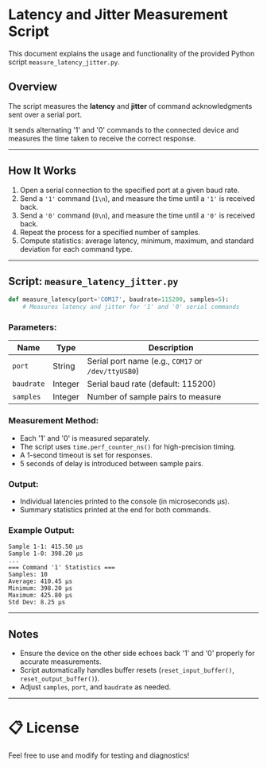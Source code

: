 # Latency and Jitter Measurement Script

This document explains the usage and functionality of the provided Python script `measure_latency_jitter.py`.

## Overview

The script measures the **latency** and **jitter** of command acknowledgments sent over a serial port.

It sends alternating '1' and '0' commands to the connected device and measures the time taken to receive the correct response.

---

## How It Works

1. Open a serial connection to the specified port at a given baud rate.
2. Send a `'1'` command (`1\n`), and measure the time until a `'1'` is received back.
3. Send a `'0'` command (`0\n`), and measure the time until a `'0'` is received back.
4. Repeat the process for a specified number of samples.
5. Compute statistics: average latency, minimum, maximum, and standard deviation for each command type.

---

## Script: `measure_latency_jitter.py`

```python
def measure_latency(port='COM17', baudrate=115200, samples=5):
    # Measures latency and jitter for '1' and '0' serial commands
```

### Parameters:

| Name      | Type    | Description                              |
|-----------|---------|------------------------------------------|
| `port`    | String  | Serial port name (e.g., `COM17` or `/dev/ttyUSB0`) |
| `baudrate`| Integer | Serial baud rate (default: 115200)        |
| `samples` | Integer | Number of sample pairs to measure        |

### Measurement Method:

- Each '1' and '0' is measured separately.
- The script uses `time.perf_counter_ns()` for high-precision timing.
- A 1-second timeout is set for responses.
- 5 seconds of delay is introduced between sample pairs.

### Output:

- Individual latencies printed to the console (in microseconds µs).
- Summary statistics printed at the end for both commands.

### Example Output:

```text
Sample 1-1: 415.50 µs
Sample 1-0: 398.20 µs
...
=== Command '1' Statistics ===
Samples: 10
Average: 410.45 µs
Minimum: 398.20 µs
Maximum: 425.80 µs
Std Dev: 8.25 µs
```

---

## Notes

- Ensure the device on the other side echoes back '1' and '0' properly for accurate measurements.
- Script automatically handles buffer resets (`reset_input_buffer()`, `reset_output_buffer()`).
- Adjust `samples`, `port`, and `baudrate` as needed.

---

# 📋 License

Feel free to use and modify for testing and diagnostics!
